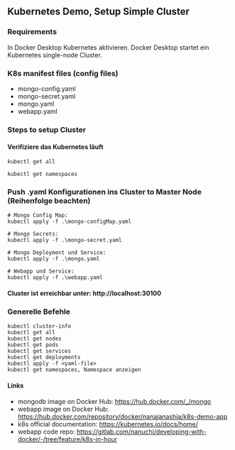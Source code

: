 ## Kubernetes Demo, Setup Simple Cluster

### Requirements

In Docker Desktop Kubernetes aktivieren.
Docker Desktop startet ein Kubernetes single-node Cluster.

### K8s manifest files (config files)
* mongo-config.yaml
* mongo-secret.yaml
* mongo.yaml
* webapp.yaml

### Steps to setup Cluster

#### Verifiziere das Kubernetes läuft
    kubectl get all

    kubectl get namespaces

###  Push .yaml Konfigurationen ins Cluster to Master Node (Reihenfolge beachten)
    # Mongo Config Map:
    kubectl apply -f .\mongo-configMap.yaml

    # Mongo Secrets:
    kubectl apply -f .\mongo-secret.yaml

    # Mongo Deployment und Service:
    kubectl apply -f .\mongo.yaml

    # Webapp und Service:
    kubectl apply -f .\webapp.yaml

#### Cluster ist erreichbar unter: http://localhost:30100

### Generelle Befehle
    kubectl cluster-info
    kubectl get all
    kubectl get nodes
    kubectl get pods
    kubectl get services
    kubectl get deployments
    kubectl apply -f <yaml-file> 
    kubectl get namespaces, Namespace anzeigen

#### Links
* mongodb image on Docker Hub: https://hub.docker.com/_/mongo
* webapp image on Docker Hub: https://hub.docker.com/repository/docker/nanajanashia/k8s-demo-app
* k8s official documentation: https://kubernetes.io/docs/home/
* webapp code repo: https://gitlab.com/nanuchi/developing-with-docker/-/tree/feature/k8s-in-hour